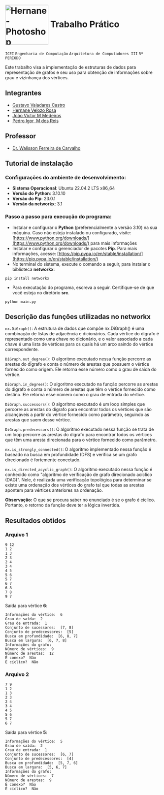 # <br> <img align="center" alt="Hernane-Photoshop" height="130" width="140" src="https://user-images.githubusercontent.com/88516429/185773964-1c4adbaf-8d43-4c48-a3af-cb7451157dfd.png"> Trabalho Prático 



`ICEI` `Engenharia de Computação` `Arquitetura de Computadores III` `5º PERÍODO`

Este trabalho visa a implementação de estruturas de dados para representação de grafos e seu uso para obtenção de informações sobre grau e vizinhança dos vértices.


## Integrantes

* [Gustavo Valadares Castro](https://github.com/GustavoVCastro)
* [Hernane Velozo Rosa](https://github.com/hernanevelozo)
* [João Victor M Medeiros](https://github.com/hernanevelozo)
* [Pedro Igor  M dos Reis](https://github.com/pedroigorreis)


## Professor

* [Dr. Walisson Ferreira de Carvalho](https://www.escavador.com/sobre/8334371/walisson-ferreira-de-carvalho)



## Tutorial de instalação
### Configurações do ambiente de desenvolvimento:
- **Sistema Operacional**: Ubuntu 22.04.2 LTS x86_64
- **Versão do Python**: 3.10.10
- **Versão do Pip**: 23.0.1
- **Versão da networkx**: 3.1

### Passo a passo para execução do programa:
- Instalar e configurar o **Python** (preferencialmente a versão 3.10) na sua máquina. Caso não esteja instalado ou configurado, visite: [https://www.python.org/downloads/](https://www.python.org/downloads/) para mais informações
- Instalar e configurar o gerenciador de pacotes **Pip**. Para mais informações, acesse: [https://pip.pypa.io/en/stable/installation/](https://pip.pypa.io/en/stable/installation/)
- No terminal do sistema, execute o comando a seguir, para instalar o biblioteca **networkx**:

```
pip install networkx
```

- Para executação do programa, escreva a seguir. Certifique-se de que você esteja no diretório **src**.
```
python main.py
```

## Descrição das funções utilizadas no networkx
`nx.DiGraph()`: A estrutura de dados que compõe nx.DiGraph() é uma combinação de listas de adjacência e dicionários. Cada vértice do digrafo é representado como uma chave no dicionário, e o valor associado a cada chave é uma lista de vértices para os quais há um arco saindo do vértice correspondente.

`DiGraph.out_degree()`: O algoritmo executado nessa função percorre as arestas do digrafo e conta o número de arestas que possuem o vértice fornecido como origem. Ele retorna esse número como o grau de saída do vértice.

`DiGraph.in_degree()`: O algoritmo executado na função percorre as arestas do digrafo e conta o número de arestas que têm o vértice fornecido como destino. Ele retorna esse número como o grau de entrada do vértice.

`DiGraph.successors()`: O algoritmo executado é um loop simples que percorre as arestas do digrafo para encontrar todos os vértices que são alcançáveis a partir do vértice fornecido como parâmetro, seguindo as arestas que saem desse vértice.

`DiGraph.predecessors()`: O algoritmo executado nessa função se trata de um loop percorre as arestas do digrafo para encontrar todos os vértices que têm uma aresta direcionada para o vértice fornecido como parâmetro.

`nx.is_strongly_connected()`: O algoritmo implementado nessa função é baseado na busca em profundidade (DFS) e verifica se um grafo direcionado é fortemente conectado.

`nx.is_directed_acyclic_graph()`: O algoritmo executado nessa função é conhecido como "algoritmo de verificação de grafo direcionado acíclico (DAG)". Nele, é realizada uma verificação topológica para determinar se existe uma ordenação dos vértices do grafo tal que todas as arestas apontem para vértices anteriores na ordenação.

**Observação:** O que se procura saber no enunciado é se o grafo é cíclico. Portanto, o retorno da função deve ter a lógica invertida. 

## Resultados obtidos
### Arquivo 1 
```
9 12
1 2
1 3
2 3
2 4
3 4
4 5
5 6
5 7
6 7
6 8
7 8
9 7
```
Saída para vértice **6**:
```
Informações do vértice:  6
Grau de saída:  2
Grau de entrada:  1
Conjunto de sucessores:  [7, 8]
Conjunto de predecessores:  [5]
Busca em profundidade:  [6, 8, 7]
Busca em largura:  [6, 7, 8]
Informações do grafo:
Número de vértices:  9
Número de arestas:  12
É conexo?  Não
É cíclico?  Não
```

### Arquivo 2
```
7 9
1 2
1 3
2 3
2 4
3 4
4 5
5 6
5 7
6 7
```
Saída para vértice **5**:
```
Informações do vértice:  5
Grau de saída:  2
Grau de entrada:  1
Conjunto de sucessores:  [6, 7]
Conjunto de predecessores:  [4]
Busca em profundidade:  [5, 7, 6]
Busca em largura:  [5, 6, 7]
Informações do grafo:
Número de vértices:  7
Número de arestas:  9
É conexo?  Não
É cíclico?  Não
```
